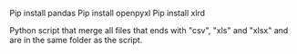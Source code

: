 

Pip install pandas
Pip install openpyxl
Pip install xlrd

Python script that merge all files that ends with "csv", "xls" and "xlsx" and are in the same folder as the script.
